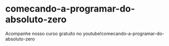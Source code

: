 # comecando-a-programar-do-absoluto-zero
Acompanhe nosso curso gratuíto no youtube!comecando-a-programar-do-absoluto-zero
